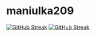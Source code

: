 # maniulka209
[![GitHub Streak](https://streak-stats.demolab.com?user=maniulka209&theme=shadow-brown)](https://git.io/streak-stats)
[![GitHub Streak](https://streak-stats.demolab.com/?user=maniulka209)](https://git.io/streak-stats)
